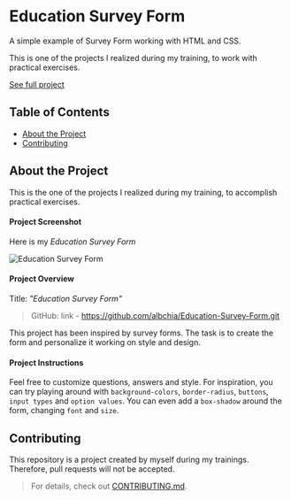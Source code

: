 # Education Survey Form

A simple example of Survey Form working with HTML and CSS.

This is one of the projects I realized during my training, to work with practical exercises.

[See full project](https://albchia.github.io/Education-Survey-Form/)

## Table of Contents
- [About the Project](#About-the-Project)
- [Contributing](#Contributing)

## About the Project
This is the one of the projects I realized during my training, to accomplish practical exercises.

#### Project Screenshot
Here is my _Education Survey Form_

![Education Survey Form](https://user-images.githubusercontent.com/70691672/98252395-29a3bd80-1f7a-11eb-8bda-1f7f0ec73616.PNG)

#### Project Overview
Title: _"Education Survey Form"_

> GitHub: link - https://github.com/albchia/Education-Survey-Form.git

This project has been inspired by survey forms. The task is to create the form and personalize it working on style and design.

#### Project Instructions
Feel free to customize questions, answers and style.
For inspiration, you can try playing around with `background-colors`, `border-radius`, `buttons`, `input types` and `option values`. 
You can even add a `box-shadow` around the form, changing `font` and `size`.

## Contributing
This repository is a project created by myself during my trainings.
Therefore, pull requests will not be accepted.

> For details, check out [CONTRIBUTING.md](CONTRIBUTING.md).
